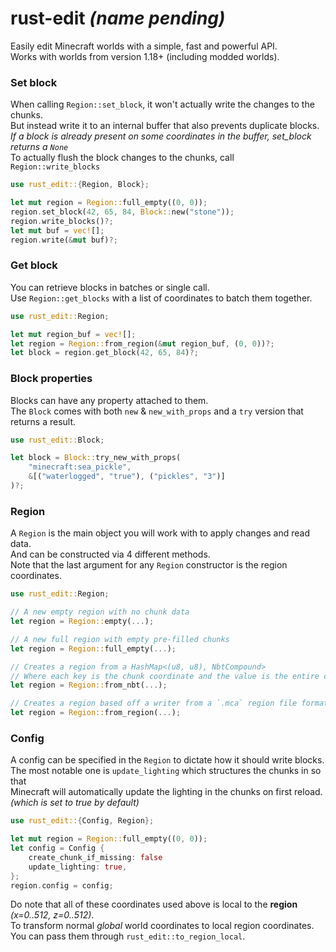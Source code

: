# rust-edit *(name pending)*

Easily edit Minecraft worlds with a simple, fast and powerful API.  
Works with worlds from version 1.18+ (including modded worlds).  

### Set block

When calling `Region::set_block`, it won't actually write the changes to the chunks.  
But instead write it to an internal buffer that also prevents duplicate blocks.  
*If a block is already present on some coordinates in the buffer, set_block returns a `None`*  
To actually flush the block changes to the chunks, call `Region::write_blocks`


```rust
use rust_edit::{Region, Block};

let mut region = Region::full_empty((0, 0));
region.set_block(42, 65, 84, Block::new("stone"));
region.write_blocks()?;
let mut buf = vec![];
region.write(&mut buf)?;
```

### Get block

You can retrieve blocks in batches or single call.  
Use `Region::get_blocks` with a list of coordinates to batch them together.  


```rust
use rust_edit::Region;

let mut region_buf = vec![];
let region = Region::from_region(&mut region_buf, (0, 0))?;
let block = region.get_block(42, 65, 84)?;
```

### Block properties

Blocks can have any property attached to them.  
The `Block` comes with both `new` & `new_with_props` and a `try` version that returns a result.  

```rust
use rust_edit::Block;

let block = Block::try_new_with_props(
    "minecraft:sea_pickle", 
    &[("waterlogged", "true"), ("pickles", "3")]
)?;
```

### Region

A `Region` is the main object you will work with to apply changes and read data.  
And can be constructed via 4 different methods.  
Note that the last argument for any `Region` constructor is the region coordinates.  

```rust
use rust_edit::Region;

// A new empty region with no chunk data
let region = Region::empty(...);

// A new full region with empty pre-filled chunks
let region = Region::full_empty(...);

// Creates a region from a HashMap<(u8, u8), NbtCompound>
// Where each key is the chunk coordinate and the value is the entire chunk nbt compound
let region = Region::from_nbt(...);

// Creates a region based off a writer from a `.mca` region file format.  
let region = Region::from_region(...);
```

### Config

A config can be specified in the `Region` to dictate how it should write blocks.  
The most notable one is `update_lighting` which structures the chunks in so that  
Minecraft will automatically update the lighting in the chunks on first reload.  
*(which is set to true by default)*

```rust
use rust_edit::{Config, Region};

let mut region = Region::full_empty((0, 0));
let config = Config {
    create_chunk_if_missing: false
    update_lighting: true,
};
region.config = config;
```

Do note that all of these coordinates used above is local to the **region** *(x=0..512, z=0..512)*.  
To transform normal *global* world coordinates to local region coordinates.  
You can pass them through `rust_edit::to_region_local`.  
